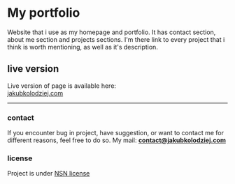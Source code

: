 # My portfolio
Website that i use as my homepage and portfolio. It has contact section, about me section and projects sections. I'm there link to every project that i think is worth mentioning, as well as it's description.

## live version
Live version of page is available here:\
[jakubkolodziej.com](https://www.jakubkolodziej.com 'homepage')

------------

### contact
If you encounter bug in project, have suggestion, or want to contact me for different reasons, feel free to do so.
My mail: **contact@jakubkolodziej.com**

### license
Project is under [NSN license](LICENSE.md)
